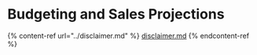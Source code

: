 # Budgeting and Sales Projections

{% content-ref url="../disclaimer.md" %}
[disclaimer.md](../disclaimer.md)
{% endcontent-ref %}
